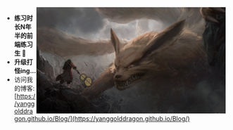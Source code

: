 <img src="https://github.com/YangGoldDragon/Blog/blob/master/src/assets/images/blog.png?raw=true" width="430" alt="《九喇嘛》" align="right" />

- **练习时长N年半的前端练习生 👋**
- **升级打怪ing...**
- 访问我的博客: [https://yanggolddragon.github.io/Blog/](https://yanggolddragon.github.io/Blog/)

<!--
**YangGoldDragon/YangGoldDragon** is a ✨ _special_ ✨ repository because its `README.md` (this file) appears on your GitHub profile.

Here are some ideas to get you started:

- 🔭 I’m currently working on ...
- 🌱 I’m currently learning ...
- 👯 I’m looking to collaborate on ...
- 🤔 I’m looking for help with ...
- 💬 Ask me about ...
- 📫 How to reach me: ...
- 😄 Pronouns: ...
- ⚡ Fun fact: ...
-->
